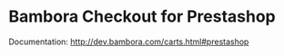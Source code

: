 Bambora Checkout for Prestashop 
========================

Documentation: http://dev.bambora.com/carts.html#prestashop
